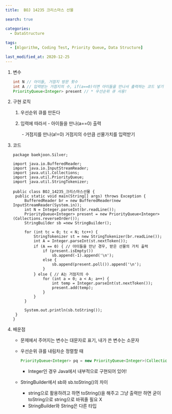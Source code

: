 ```yaml
---
title:  BOJ 14235 크리스마스 선물

search: true

categories:
  - DataStructure
  
tags: 
  - [Algorithm, Coding Test, Priority Queue, Data Structure]

last_modified_at: 2020-12-25
---
```




1. 변수

   ```java
   int N // 아이들, 거점지 방문 횟수
   int A // 입력받는 거점지의 수, if(a==0)이면 아이들을 만나서 출력하는 코드 넣기
   PriorityQueue<Integer> present // * 우선순위 큐 사용!
   ```

   

2. 구현 로직

   1. 우선순위 큐를 만든다

   2. 입력에 따라서 - 아이들을 만나(a==0) 출력

      ​						 - 거점지를 만나(a!=0) 거점지의 수만큼 선물가치를 입력받기

3. 코드

   ```
   package baekjoon.Silver;
   
   import java.io.BufferedReader;
   import java.io.InputStreamReader;
   import java.util.Collections;
   import java.util.PriorityQueue;
   import java.util.StringTokenizer;
   
   public class BOJ_14235_크리스마스선물 {
   	public static void main(String[] args) throws Exception {
   		BufferedReader br = new BufferedReader(new InputStreamReader(System.in));
   		int N = Integer.parseInt(br.readLine());
   		PriorityQueue<Integer> present = new PriorityQueue<Integer>(Collections.reverseOrder());
   		StringBuilder sb =new StringBuilder();
   		
   		for (int tc = 0; tc < N; tc++) {
   			StringTokenizer st = new StringTokenizer(br.readLine());
   			int A = Integer.parseInt(st.nextToken());
   			if (A == 0) { // 아이들을 만난 경우, 받은 선물의 가치 출력
   				if (present.isEmpty())
   					sb.append(-1).append('\n');
   				else {
   					sb.append(present.poll()).append('\n');
   				}
   			} else { // A는 거점지의 수
   				for (int a = 0; a < A; a++) {
   					int temp = Integer.parseInt(st.nextToken());
   					present.add(temp);
   				}
   			}
   		}
   		
   		System.out.println(sb.toString());
   	}
   }
   
   ```

   

4. 배운점

   - 문제에서 주어지는 변수는 대문자로 표기, 내가 쓴 변수는 소문자

   - 우선순위 큐를 내림차순 정렬할 때

     ```java
     PriorityQueue<Integer> pq = new PriorityQueue<Integer>(Collections.reversOrder());
     ```

     - Integer인 경우 Java에서 내부적으로 구현되어 있어!

       

   - StringBuilder에서 sb와 sb.toString()의 차이

     - string으로 활용하려고 하면 toString()을 해주고 그냥 출력만 하면 굳이 toString으로 string으로 바꿔줄 필요 X
     - StringBuilder와 String은 다른 타입